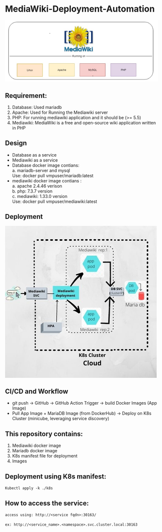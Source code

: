# MediaWiki-Deployment-Automation

![](images/mediawiki.PNG)                                            

Requirement:
------------
1. Database: Used mariadb
2. Apache: Used for Running the Mediawiki server 
3. PHP: For running mediawiki application and it should be (>= 5.5) 
4. Mediawiki: MediaWiki is a free and open-source wiki application written in PHP

Design
-------
  - Database as a service
  - Mediawiki as a service
  - Database docker image contians:                                                                                                                       
      a. mariadb-server and mysql                                                                                             
      Use: docker pull vmpuser/mariadb:latest      
  - mediawiki docker image contians :                                                                                                    
      a. apache 2.4.46 verison                                                                                                                 
      b. php: 7.3.7 version                                                                                                                 
      c. mediawiki: 1.33.0 version                                                                                                                 
      Use: docker pull vmpuser/mediawiki:latest       
      
      
Deployment
----------
 ![](images/Mediawiki%20SVC.jpg) 
 

CI/CD and Workflow
------------------
  - git push -> GitHub -> GitHub Action Trigger -> build Docker Images (App Image)
  - Pull App Image + MariaDB Image (from DockerHub) -> Deploy on K8s Cluster (minicube, leveraging service discovery)

 
This repository contains:
--------------------------- 
  1. Mediawiki docker image
  2. Mariadb docker image
  3. K8s manifest file for deployment
  4. Images

Deployment using K8s manifest:
------------------------------
    Kubectl apply -k ./k8s

How to access the service:
--------------------------
    access using: http://<service fqdn>:30163/
    
    ex: http://<service_name>.<namespace>.svc.cluster.local:30163
